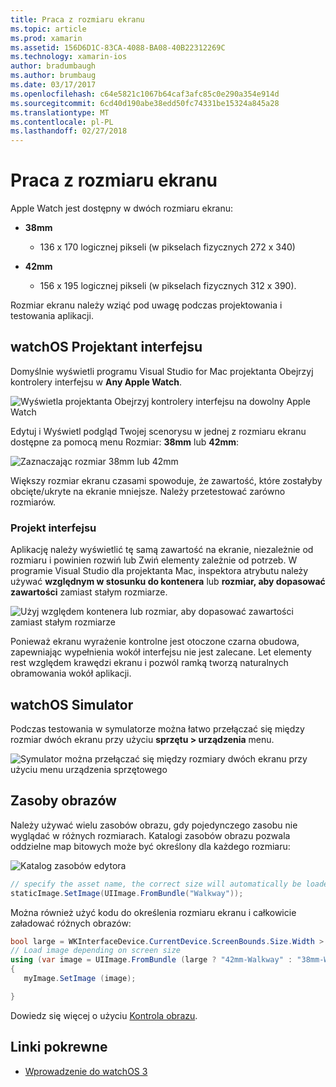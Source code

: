 ```yaml
---
title: Praca z rozmiaru ekranu
ms.topic: article
ms.prod: xamarin
ms.assetid: 156D6D1C-83CA-4088-BA08-40B22312269C
ms.technology: xamarin-ios
author: bradumbaugh
ms.author: brumbaug
ms.date: 03/17/2017
ms.openlocfilehash: c64e5821c1067b64caf3afc85c0e290a354e914d
ms.sourcegitcommit: 6cd40d190abe38edd50fc74331be15324a845a28
ms.translationtype: MT
ms.contentlocale: pl-PL
ms.lasthandoff: 02/27/2018
---
```

# <a name="working-with-screen-sizes"></a>Praca z rozmiaru ekranu

Apple Watch jest dostępny w dwóch rozmiaru ekranu:

- **38mm**
  - 136 x 170 logicznej pikseli (w pikselach fizycznych 272 x 340)

- **42mm**
  - 156 x 195 logicznej pikseli (w pikselach fizycznych 312 x 390).

Rozmiar ekranu należy wziąć pod uwagę podczas projektowania i testowania aplikacji.

## <a name="watchos-interface-designer"></a>watchOS Projektant interfejsu

Domyślnie wyświetli programu Visual Studio for Mac projektanta Obejrzyj kontrolery interfejsu w **Any Apple Watch**.

![](screen-sizes-images/screen-any-sml.png "Wyświetla projektanta Obejrzyj kontrolery interfejsu na dowolny Apple Watch")

Edytuj i Wyświetl podgląd Twojej scenorysu w jednej z rozmiaru ekranu dostępne za pomocą menu Rozmiar: **38mm** lub **42mm**:

![](screen-sizes-images/screen-menu-sml.png "Zaznaczając rozmiar 38mm lub 42mm")

Większy rozmiar ekranu czasami spowoduje, że zawartość, które zostałyby obcięte/ukryte na ekranie mniejsze.
Należy przetestować zarówno rozmiarów.


### <a name="interface-design"></a>Projekt interfejsu

Aplikację należy wyświetlić tę samą zawartość na ekranie, niezależnie od rozmiaru i powinien rozwiń lub Zwiń elementy zależnie od potrzeb. W programie Visual Studio dla projektanta Mac, inspektora atrybutu należy używać **względnym w stosunku do kontenera** lub **rozmiar, aby dopasować zawartości** zamiast stałym rozmiarze.

![](screen-sizes-images/sizeattributepanel-sml.png "Użyj względem kontenera lub rozmiar, aby dopasować zawartości zamiast stałym rozmiarze")

Ponieważ ekranu wyrażenie kontrolne jest otoczone czarna obudowa, zapewniając wypełnienia wokół interfejsu nie jest zalecane. Let elementy rest względem krawędzi ekranu i pozwól ramką tworzą naturalnych obramowania wokół aplikacji.


## <a name="watchos-simulator"></a>watchOS Simulator

Podczas testowania w symulatorze można łatwo przełączać się między rozmiar dwóch ekranu przy użyciu **sprzętu > urządzenia** menu.

![](screen-sizes-images/simulator.png "Symulator można przełączać się między rozmiary dwóch ekranu przy użyciu menu urządzenia sprzętowego")


## <a name="image-resources"></a>Zasoby obrazów

Należy używać wielu zasobów obrazu, gdy pojedynczego zasobu nie wyglądać w różnych rozmiarach. Katalogi zasobów obrazu pozwala oddzielne map bitowych może być określony dla każdego rozmiaru:

![](screen-sizes-images/images-xcassets.png "Katalog zasobów edytora")

```csharp
// specify the asset name, the correct size will automatically be loaded
staticImage.SetImage(UIImage.FromBundle("Walkway"));
```

Można również użyć kodu do określenia rozmiaru ekranu i całkowicie załadować różnych obrazów:

```csharp
bool large = WKInterfaceDevice.CurrentDevice.ScreenBounds.Size.Width > 136.0;
// Load image depending on screen size
using (var image = UIImage.FromBundle (large ? "42mm-Walkway" : "38mm-Walkway"))
{
   myImage.SetImage (image);

}
```

Dowiedz się więcej o użyciu [Kontrola obrazu](~/ios/watchos/user-interface/image.md).



## <a name="related-links"></a>Linki pokrewne

- [Wprowadzenie do watchOS 3](~/ios/watchos/platform/introduction-to-watchos3/index.md)
